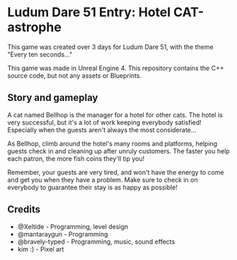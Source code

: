 # Ludum Dare 51 Entry: Hotel CAT-astrophe

This game was created over 3 days for Ludum Dare 51, with the theme "Every ten seconds..."

This game was made in Unreal Engine 4. This repository contains the C++ source code, but not any assets or Blueprints.

## Story and gameplay

A cat named Bellhop is the manager for a hotel for other cats. The hotel is very successful, but
it's a lot of work keeping everybody satisfied! Especially when the guests aren't always the most
considerate...

As Bellhop, climb around the hotel's many rooms and platforms, helping guests check in and cleaning
up after unruly customers. The faster you help each patron, the more fish coins they'll tip you!

Remember, your guests are very tired, and won't have the energy to come and get you when they have
a problem. Make sure to check in on everybody to guarantee their stay is as happy as possible!

## Credits

* @Xeltide - Programming, level design
* @mantaraygun - Programming
* @bravely-typed - Programming, music, sound effects
* kim :) - Pixel art
